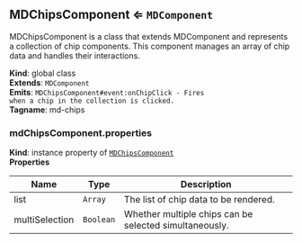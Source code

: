 <a name="MDChipsComponent"></a>

## MDChipsComponent ⇐ <code>MDComponent</code>
MDChipsComponent is a class that extends MDComponent and represents a collection of chip components.
This component manages an array of chip data and handles their interactions.

**Kind**: global class  
**Extends**: <code>MDComponent</code>  
**Emits**: <code>MDChipsComponent#event:onChipClick - Fires when a chip in the collection is clicked.</code>  
**Tagname**: md-chips  
<a name="MDChipsComponent+properties"></a>

### mdChipsComponent.properties
**Kind**: instance property of [<code>MDChipsComponent</code>](#MDChipsComponent)  
**Properties**

| Name | Type | Description |
| --- | --- | --- |
| list | <code>Array</code> | The list of chip data to be rendered. |
| multiSelection | <code>Boolean</code> | Whether multiple chips can be selected simultaneously. |

